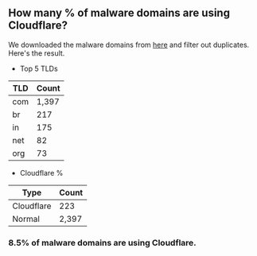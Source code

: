 ## How many % of malware domains are using Cloudflare?


We downloaded the malware domains from [here](https://urlhaus.abuse.ch) and filter out duplicates.
Here's the result.


[//]: # (start replacement)


- Top 5 TLDs

| TLD | Count |
| --- | --- |
| com | 1,397 |
| br | 217 |
| in | 175 |
| net | 82 |
| org | 73 |


- Cloudflare %

| Type | Count |
| --- | --- |
| Cloudflare | 223 |
| Normal | 2,397 |


### 8.5% of malware domains are using Cloudflare.